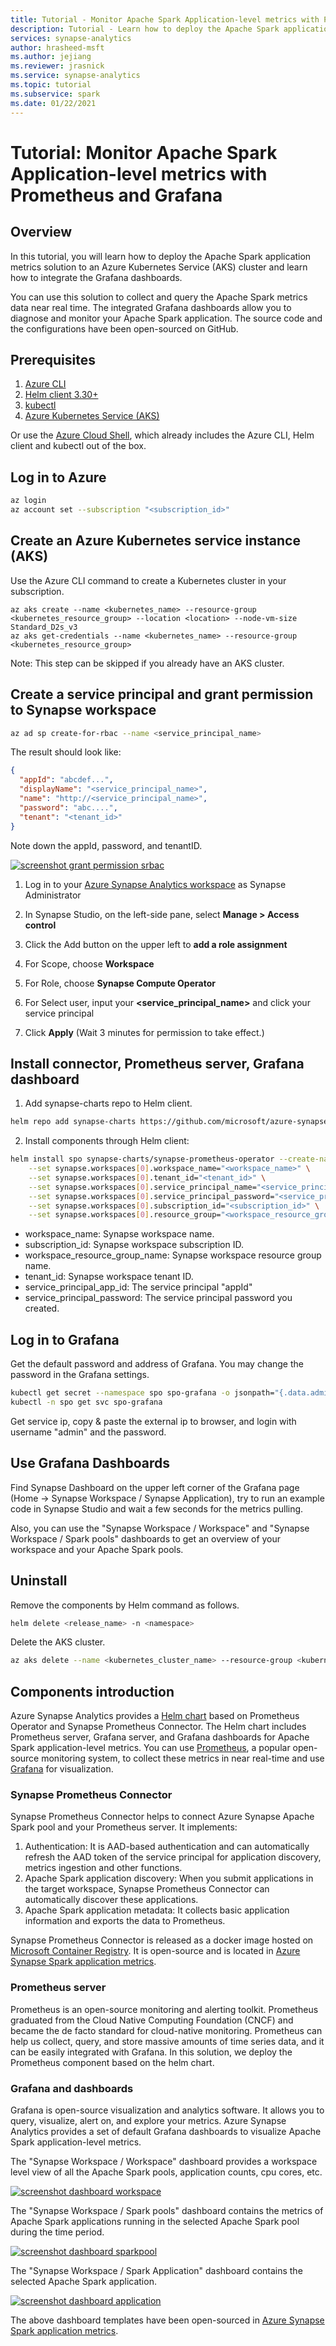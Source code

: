 ```yaml
---
title: Tutorial - Monitor Apache Spark Application-level metrics with Prometheus and Grafana
description: Tutorial - Learn how to deploy the Apache Spark application metrics solution to an Azure Kubernetes Service (AKS) cluster and learn how to integrate the Grafana dashboards.
services: synapse-analytics 
author: hrasheed-msft
ms.author: jejiang
ms.reviewer: jrasnick 
ms.service: synapse-analytics
ms.topic: tutorial
ms.subservice: spark
ms.date: 01/22/2021
---
```


# Tutorial: Monitor Apache Spark Application-level metrics with Prometheus and Grafana

## Overview

In this tutorial, you will learn how to deploy the Apache Spark application metrics solution to an Azure Kubernetes Service (AKS) cluster and learn how to integrate the Grafana dashboards.

You can use this solution to collect and query the Apache Spark metrics data near real time. The integrated Grafana dashboards allow you to diagnose and monitor your Apache Spark application. The source code and the configurations have been open-sourced on GitHub.

## Prerequisites

1.	[Azure CLI](https://docs.microsoft.com/cli/azure/install-azure-cli?view=azure-cli-latest&preserve-view=true)
2.	[Helm client 3.30+](https://github.com/helm/helm/releases)
3.	[kubectl](https://kubernetes.io/docs/tasks/tools/install-kubectl/)
4.	[Azure Kubernetes Service (AKS)](https://azure.microsoft.com/en-us/services/kubernetes-service/)

Or use the [Azure Cloud Shell](https://shell.azure.com/), which already includes the Azure CLI, Helm client and kubectl out of the box.

## Log in to Azure

```bash
az login
az account set --subscription "<subscription_id>"
```

## Create an Azure Kubernetes service instance (AKS)

Use the Azure CLI command to create a Kubernetes cluster in your subscription.

```
az aks create --name <kubernetes_name> --resource-group <kubernetes_resource_group> --location <location> --node-vm-size Standard_D2s_v3
az aks get-credentials --name <kubernetes_name> --resource-group <kubernetes_resource_group>
```

Note: This step can be skipped if you already have an AKS cluster.

## Create a service principal and grant permission to Synapse workspace

```bash
az ad sp create-for-rbac --name <service_principal_name>
```

The result should look like:

```json
{
  "appId": "abcdef...",
  "displayName": "<service_principal_name>",
  "name": "http://<service_principal_name>",
  "password": "abc....",
  "tenant": "<tenant_id>"
}
```

Note down the appId, password, and tenantID.

[![screenshot grant permission srbac](./media/monitor-azure-synapse-spark-application-level-metrics/screenshot-grant-permission-srbac-new.png)](./media/monitor-azure-synapse-spark-application-level-metrics/screenshot-grant-permission-srbac-new.png#lightbox)

1. Log in to your [Azure Synapse Analytics workspace](https://web.azuresynapse.net/) as Synapse Administrator

2. In Synapse Studio, on the left-side pane, select **Manage > Access control**

3. Click the Add button on the upper left to **add a role assignment**

4. For Scope, choose **Workspace**

5. For Role, choose **Synapse Compute Operator**

6. For Select user, input your **<service_principal_name>** and click your service principal

7. Click **Apply** (Wait 3 minutes for permission to take effect.)

## Install connector, Prometheus server, Grafana dashboard

1. Add synapse-charts repo to Helm client.

```bash
helm repo add synapse-charts https://github.com/microsoft/azure-synapse-spark-metrics/releases/download/helm-chart
```

2.	Install components through Helm client:

```bash
helm install spo synapse-charts/synapse-prometheus-operator --create-namespace --namespace spo \
    --set synapse.workspaces[0].workspace_name="<workspace_name>" \
    --set synapse.workspaces[0].tenant_id="<tenant_id>" \
    --set synapse.workspaces[0].service_principal_name="<service_principal_app_id>" \
    --set synapse.workspaces[0].service_principal_password="<service_principal_password>" \
    --set synapse.workspaces[0].subscription_id="<subscription_id>" \
    --set synapse.workspaces[0].resource_group="<workspace_resource_group_name>"
```

 - workspace_name: Synapse workspace name.
 - subscription_id: Synapse workspace subscription ID.
 - workspace_resource_group_name: Synapse workspace resource group name.
 - tenant_id: Synapse workspace tenant ID.
 - service_principal_app_id: The service principal "appId"
 - service_principal_password: The service principal password you created.

## Log in to Grafana

Get the default password and address of Grafana. You may change the password in the Grafana settings.

```bash
kubectl get secret --namespace spo spo-grafana -o jsonpath="{.data.admin-password}" | base64 --decode ; echo
kubectl -n spo get svc spo-grafana
```

Get service ip, copy & paste the external ip to browser, and login with username "admin" and the password.

## Use Grafana Dashboards

Find Synapse Dashboard on the upper left corner of the Grafana page (Home -> Synapse Workspace / Synapse Application), try to run an example code in Synapse Studio and wait a few seconds for the metrics pulling.

Also, you can use the "Synapse Workspace / Workspace" and "Synapse Workspace / Spark pools" dashboards to get an overview of your workspace and your Apache Spark pools.

## Uninstall

Remove the components by Helm command as follows.

```bash
helm delete <release_name> -n <namespace>
```

Delete the AKS cluster.

```bash
az aks delete --name <kubernetes_cluster_name> --resource-group <kubernetes_cluster_rg>
```

## Components introduction

Azure Synapse Analytics provides a [Helm chart](https://github.com/microsoft/azure-synapse-spark-metrics/tree/main/helm) based on Prometheus Operator and Synapse Prometheus Connector. The Helm chart includes Prometheus server, Grafana server, and Grafana dashboards for Apache Spark application-level metrics. You can use [Prometheus](https://prometheus.io/), a popular open-source monitoring system, to collect these metrics in near real-time and use [Grafana](https://github.com/grafana/grafana) for visualization.

### Synapse Prometheus Connector

Synapse Prometheus Connector helps to connect Azure Synapse Apache Spark pool and your Prometheus server. It implements:

1.	Authentication: It is AAD-based authentication and can automatically refresh the AAD token of the service principal for application discovery, metrics ingestion and other functions.
2.	Apache Spark application discovery: When you submit applications in the target workspace, Synapse Prometheus Connector can automatically discover these applications.
3.	Apache Spark application metadata: It collects basic application information and exports the data to Prometheus.

Synapse Prometheus Connector is released as a docker image hosted on [Microsoft Container Registry](https://github.com/microsoft/containerregistry). It is open-source and is located in [Azure Synapse Spark application metrics](https://github.com/microsoft/azure-synapse-spark-metrics).

### Prometheus server

Prometheus is an open-source monitoring and alerting toolkit. Prometheus graduated from the Cloud Native Computing Foundation (CNCF) and became the de facto standard for cloud-native monitoring. Prometheus can help us collect, query, and store massive amounts of time series data, and it can be easily integrated with Grafana. In this solution, we deploy the Prometheus component based on the helm chart.

### Grafana and dashboards

Grafana is open-source visualization and analytics software. It allows you to query, visualize, alert on, and explore your metrics. Azure Synapse Analytics provides a set of default Grafana dashboards to visualize Apache Spark application-level metrics.

The "Synapse Workspace / Workspace" dashboard provides a workspace level view of all the Apache Spark pools, application counts, cpu cores, etc.

[![screenshot dashboard workspace](./media/monitor-azure-synapse-spark-application-level-metrics/screenshot-dashboard-workspace.png)](./media/monitor-azure-synapse-spark-application-level-metrics/screenshot-dashboard-workspace.png#lightbox)

The "Synapse Workspace / Spark pools" dashboard contains the metrics of Apache Spark applications running in the selected Apache Spark pool during the time period.

[![screenshot dashboard sparkpool](./media/monitor-azure-synapse-spark-application-level-metrics/screenshot-dashboard-sparkpool.png)](./media/monitor-azure-synapse-spark-application-level-metrics/screenshot-dashboard-sparkpool.png#lightbox)

The "Synapse Workspace / Spark Application" dashboard contains the selected Apache Spark application.

[![screenshot dashboard application](./media/monitor-azure-synapse-spark-application-level-metrics/screenshot-dashboard-application.png)](./media/monitor-azure-synapse-spark-application-level-metrics/screenshot-dashboard-application.png#lightbox)

The above dashboard templates have been open-sourced in [Azure Synapse Spark application metrics](https://github.com/microsoft/azure-synapse-spark-metrics/tree/main/helm/synapse-prometheus-operator/grafana_dashboards).
